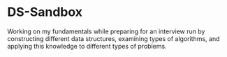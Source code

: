 # DS-Sandbox

Working on my fundamentals while preparing for an interview run by constructing different data structures, examining types of algorithms, and applying this knowledge to different types of problems.
